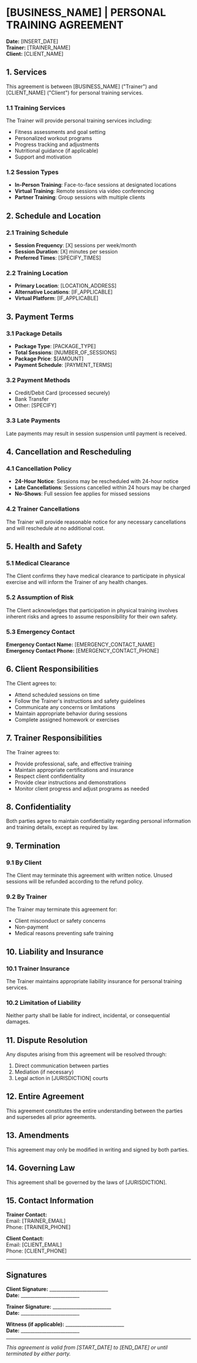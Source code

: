 # [BUSINESS_NAME] | PERSONAL TRAINING AGREEMENT

**Date:** [INSERT_DATE]  
**Trainer:** [TRAINER_NAME]  
**Client:** [CLIENT_NAME]

## 1. Services

This agreement is between [BUSINESS_NAME] ("Trainer") and [CLIENT_NAME] ("Client") for personal training services.

### 1.1 Training Services
The Trainer will provide personal training services including:
- Fitness assessments and goal setting
- Personalized workout programs
- Progress tracking and adjustments
- Nutritional guidance (if applicable)
- Support and motivation

### 1.2 Session Types
- **In-Person Training**: Face-to-face sessions at designated locations
- **Virtual Training**: Remote sessions via video conferencing
- **Partner Training**: Group sessions with multiple clients

## 2. Schedule and Location

### 2.1 Training Schedule
- **Session Frequency**: [X] sessions per week/month
- **Session Duration**: [X] minutes per session
- **Preferred Times**: [SPECIFY_TIMES]

### 2.2 Training Location
- **Primary Location**: [LOCATION_ADDRESS]
- **Alternative Locations**: [IF_APPLICABLE]
- **Virtual Platform**: [IF_APPLICABLE]

## 3. Payment Terms

### 3.1 Package Details
- **Package Type**: [PACKAGE_TYPE]
- **Total Sessions**: [NUMBER_OF_SESSIONS]
- **Package Price**: $[AMOUNT]
- **Payment Schedule**: [PAYMENT_TERMS]

### 3.2 Payment Methods
- Credit/Debit Card (processed securely)
- Bank Transfer
- Other: [SPECIFY]

### 3.3 Late Payments
Late payments may result in session suspension until payment is received.

## 4. Cancellation and Rescheduling

### 4.1 Cancellation Policy
- **24-Hour Notice**: Sessions may be rescheduled with 24-hour notice
- **Late Cancellations**: Sessions cancelled within 24 hours may be charged
- **No-Shows**: Full session fee applies for missed sessions

### 4.2 Trainer Cancellations
The Trainer will provide reasonable notice for any necessary cancellations and will reschedule at no additional cost.

## 5. Health and Safety

### 5.1 Medical Clearance
The Client confirms they have medical clearance to participate in physical exercise and will inform the Trainer of any health changes.

### 5.2 Assumption of Risk
The Client acknowledges that participation in physical training involves inherent risks and agrees to assume responsibility for their own safety.

### 5.3 Emergency Contact
**Emergency Contact Name:** [EMERGENCY_CONTACT_NAME]  
**Emergency Contact Phone:** [EMERGENCY_CONTACT_PHONE]

## 6. Client Responsibilities

The Client agrees to:
- Attend scheduled sessions on time
- Follow the Trainer's instructions and safety guidelines
- Communicate any concerns or limitations
- Maintain appropriate behavior during sessions
- Complete assigned homework or exercises

## 7. Trainer Responsibilities

The Trainer agrees to:
- Provide professional, safe, and effective training
- Maintain appropriate certifications and insurance
- Respect client confidentiality
- Provide clear instructions and demonstrations
- Monitor client progress and adjust programs as needed

## 8. Confidentiality

Both parties agree to maintain confidentiality regarding personal information and training details, except as required by law.

## 9. Termination

### 9.1 By Client
The Client may terminate this agreement with written notice. Unused sessions will be refunded according to the refund policy.

### 9.2 By Trainer
The Trainer may terminate this agreement for:
- Client misconduct or safety concerns
- Non-payment
- Medical reasons preventing safe training

## 10. Liability and Insurance

### 10.1 Trainer Insurance
The Trainer maintains appropriate liability insurance for personal training services.

### 10.2 Limitation of Liability
Neither party shall be liable for indirect, incidental, or consequential damages.

## 11. Dispute Resolution

Any disputes arising from this agreement will be resolved through:
1. Direct communication between parties
2. Mediation (if necessary)
3. Legal action in [JURISDICTION] courts

## 12. Entire Agreement

This agreement constitutes the entire understanding between the parties and supersedes all prior agreements.

## 13. Amendments

This agreement may only be modified in writing and signed by both parties.

## 14. Governing Law

This agreement shall be governed by the laws of [JURISDICTION].

## 15. Contact Information

**Trainer Contact:**  
Email: [TRAINER_EMAIL]  
Phone: [TRAINER_PHONE]

**Client Contact:**  
Email: [CLIENT_EMAIL]  
Phone: [CLIENT_PHONE]

---

## Signatures

**Client Signature:** _________________________  
**Date:** _________________________

**Trainer Signature:** _________________________  
**Date:** _________________________

**Witness (if applicable):** _________________________  
**Date:** _________________________

---

*This agreement is valid from [START_DATE] to [END_DATE] or until terminated by either party.* 